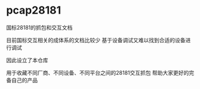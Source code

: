 # pcap28181
国标28181的抓包和交互文档

目前国标交互相关的成体系的文档比较少
基于设备调试又难以找到合适的设备进行调试

因此设立了本仓库

用于收藏不同厂商、不同设备、不同平台之间的28181交互抓包
帮助大家更好的完备自己的产品
